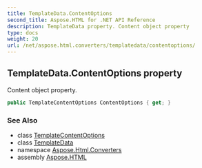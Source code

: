 ```yaml
---
title: TemplateData.ContentOptions
second_title: Aspose.HTML for .NET API Reference
description: TemplateData property. Content object property
type: docs
weight: 20
url: /net/aspose.html.converters/templatedata/contentoptions/
---
```

## TemplateData.ContentOptions property

Content object property.

```csharp
public TemplateContentOptions ContentOptions { get; }
```

### See Also

* class [TemplateContentOptions](../../templatecontentoptions/)
* class [TemplateData](../)
* namespace [Aspose.Html.Converters](../../../aspose.html.converters/)
* assembly [Aspose.HTML](../../../)
